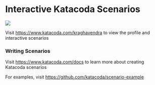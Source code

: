 # Interactive Katacoda Scenarios

[![](http://shields.katacoda.com/katacoda/kraghavendra/count.svg)](https://www.katacoda.com/kraghavendra "Get your profile on Katacoda.com")

Visit https://www.katacoda.com/kraghavendra to view the profile and interactive scenarios

### Writing Scenarios
Visit https://www.katacoda.com/docs to learn more about creating Katacoda scenarios

For examples, visit https://github.com/katacoda/scenario-example
